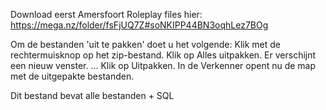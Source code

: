 Download eerst Amersfoort Roleplay files hier: https://mega.nz/folder/fsFjUQ7Z#soNKIPP44BN3oqhLez7BOg

Om de bestanden 'uit te pakken' doet u het volgende:
Klik met de rechtermuisknop op het zip-bestand.
Klik op Alles uitpakken.
Er verschijnt een nieuw venster. ...
Klik op Uitpakken.
In de Verkenner opent nu de map met de uitgepakte bestanden.

Dit bestand bevat alle bestanden + SQL
